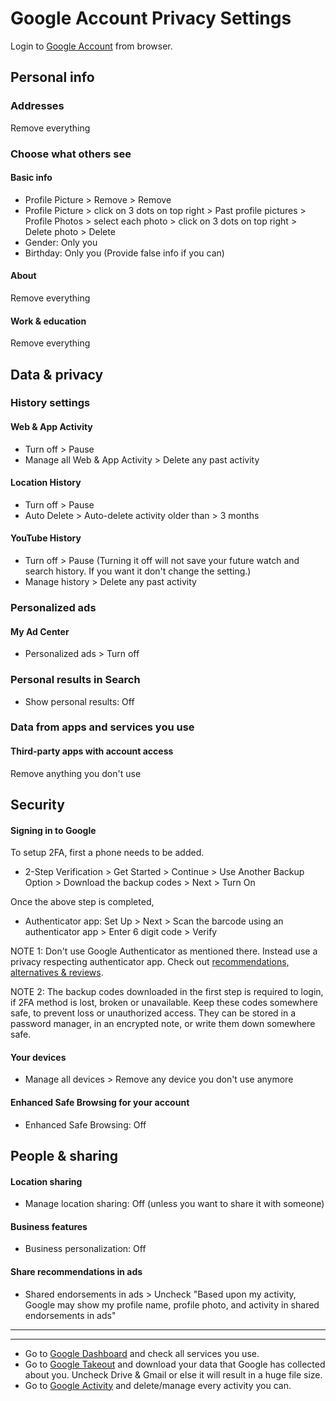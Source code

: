 # Google Account Privacy Settings

Login to [Google Account](https://myaccount.google.com) from browser.



## Personal info

### Addresses
Remove everything

### Choose what others see

#### Basic info
- Profile Picture > Remove > Remove
- Profile Picture > click on 3 dots on top right > Past profile pictures > Profile Photos > select each photo > click on 3 dots on top right > Delete photo > Delete
- Gender: Only you
- Birthday: Only you (Provide false info if you can)

#### About
Remove everything

#### Work & education
Remove everything



## Data & privacy

### History settings

#### Web & App Activity
- Turn off > Pause
- Manage all Web & App Activity > Delete any past activity

#### Location History
- Turn off > Pause
- Auto Delete > Auto-delete activity older than > 3 months

#### YouTube History
- Turn off > Pause (Turning it off will not save your future watch and search history. If you want it don't change the setting.)
- Manage history > Delete any past activity


### Personalized ads

#### My Ad Center
- Personalized ads > Turn off


### Personal results in Search
- Show personal results: Off


### Data from apps and services you use

#### Third-party apps with account access
Remove anything you don't use



## Security

#### Signing in to Google
To setup 2FA, first a phone needs to be added.
- 2-Step Verification > Get Started > Continue > Use Another Backup Option > Download the backup codes > Next > Turn On

Once the above step is completed, 
- Authenticator app: Set Up > Next > Scan the barcode using an authenticator app > Enter 6 digit code > Verify

NOTE 1: Don't use Google Authenticator as mentioned there. Instead use a privacy respecting authenticator app. Check out [recommendations, alternatives & reviews](https://github.com/the-weird-aquarian/privacy-settings#recommendations-alternatives--reviews).

NOTE 2: The backup codes downloaded in the first step is required to login, if 2FA method is lost, broken or unavailable. Keep these codes somewhere safe, to prevent loss or unauthorized access. They can be stored in a password manager, in an encrypted note, or write them down somewhere safe.

#### Your devices
- Manage all devices > Remove any device you don't use anymore

#### Enhanced Safe Browsing for your account
- Enhanced Safe Browsing: Off



## People & sharing

#### Location sharing
- Manage location sharing: Off (unless you want to share it with someone)

#### Business features
- Business personalization: Off

#### Share recommendations in ads
- Shared endorsements in ads > Uncheck "Based upon my activity, Google may show my profile name, profile photo, and activity in shared endorsements in ads"



---
---



- Go to [Google Dashboard](https://myaccount.google.com/dashboard) and check all services you use.
- Go to [Google Takeout](https://takeout.google.com/?continue=https://myaccount.google.com/dashboard) and download your data that Google has collected about you. Uncheck Drive & Gmail or else it will result in a huge file size.
- Go to [Google Activity](https://myactivity.google.com/more-activity?continue=https%3A%2F%2Fmyactivity.google.com%2Fmyactivity) and delete/manage every activity you can.
